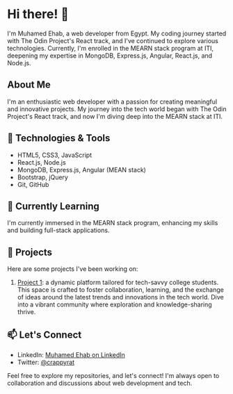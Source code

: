 # Hi there! 👋

I'm Muhamed Ehab, a web developer from Egypt. My coding journey started with The Odin Project's React track, and I've continued to explore various technologies. Currently, I'm enrolled in the MEARN stack program at ITI, deepening my expertise in MongoDB, Express.js, Angular, React.js, and Node.js.

## About Me

I'm an enthusiastic web developer with a passion for creating meaningful and innovative projects. My journey into the tech world began with The Odin Project's React track, and now I'm diving deep into the MEARN stack at ITI.

## 🔧 Technologies & Tools

- HTML5, CSS3, JavaScript
- React.js, Node.js
- MongoDB, Express.js, Angular (MEAN stack)
- Bootstrap, jQuery
- Git, GitHub

## 🌱 Currently Learning

I'm currently immersed in the MEARN stack program, enhancing my skills and building full-stack applications.

## 🚀 Projects

Here are some projects I've been working on:

1. [Project 1](https://github.com/m-ehab2/readme): a dynamic platform tailored for tech-savvy college students. This space is crafted to foster collaboration, learning, and the exchange of ideas around the latest trends and innovations in the tech world. Dive into a vibrant community where exploration and knowledge-sharing thrive.

## 📫 Let's Connect

- LinkedIn: [Muhamed Ehab on LinkedIn](https://www.linkedin.com/in/muhamed-ehab-9624852a4/)
- Twitter: [@crappyrat](https://twitter.com/crappyrat)

Feel free to explore my repositories, and let's connect! I'm always open to collaboration and discussions about web development and tech.
